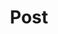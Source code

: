 ---
title: Post
layout: posts
permalink: /posts/
collection: posts
entries_layout: grid
classes: wide
header:
  overlay_color: "#5e616c"
  overlay_image: /assets/images/board.jpg
excerpt: >
 포스트<br />
---